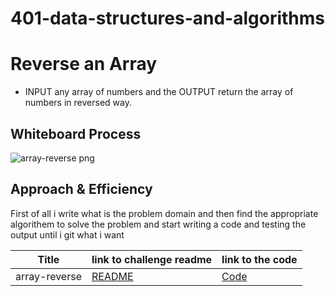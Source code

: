 # 401-data-structures-and-algorithms

# Reverse an Array
<!-- Description of the challenge -->
* INPUT any array of numbers and the OUTPUT return the array of numbers in reversed way.

## Whiteboard Process
<!-- Embedded whiteboard image -->
![array-reverse png](https://user-images.githubusercontent.com/79080942/123548338-0fb72500-d76d-11eb-84d0-96d5cf6cd0e1.png)


## Approach & Efficiency
<!-- What approach did you take? Discuss Why. What is the Big O space/time for this approach? -->

First of all i write what is the problem domain and then find the appropriate algorithem to solve the problem and start writing a code and testing the output until i git what i want 




|Title | link to challenge readme | link to the code |
|------|--------------------------|------------------|
|array-reverse | [README](https://github.com/baraarami/401-data-structures-and-algorithms/blob/main/README.md) | [Code ](https://github.com/baraarami/401-data-structures-and-algorithms/blob/main/challenges/array-reverse.java) |

